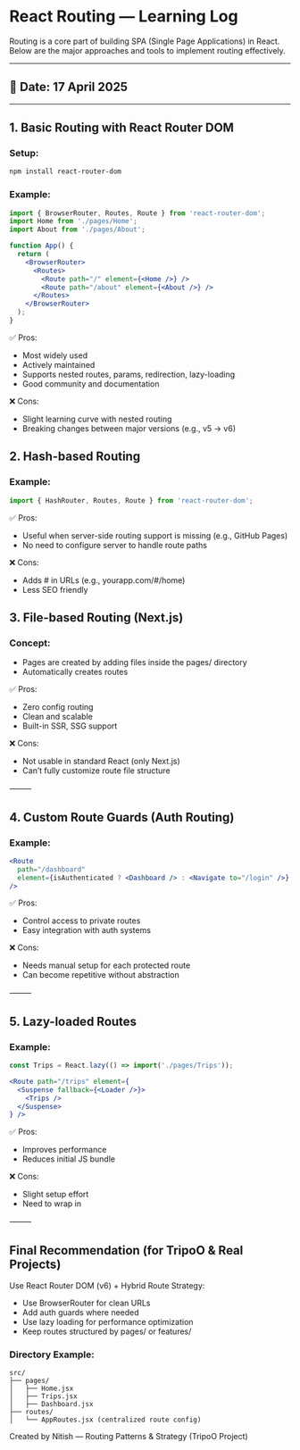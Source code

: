 # React Routing — Learning Log

Routing is a core part of building SPA (Single Page Applications) in React. Below are the major approaches and tools to implement routing effectively.

---

## 📅 Date: 17 April 2025

---

## 1. **Basic Routing with React Router DOM**

### Setup:
```bash
npm install react-router-dom
```

### Example:
```jsx
import { BrowserRouter, Routes, Route } from 'react-router-dom';
import Home from './pages/Home';
import About from './pages/About';

function App() {
  return (
    <BrowserRouter>
      <Routes>
        <Route path="/" element={<Home />} />
        <Route path="/about" element={<About />} />
      </Routes>
    </BrowserRouter>
  );
}
```

✅ Pros:
- Most widely used
- Actively maintained
- Supports nested routes, params, redirection, lazy-loading
- Good community and documentation

❌ Cons:
- Slight learning curve with nested routing
- Breaking changes between major versions (e.g., v5 → v6)

## 2. **Hash-based Routing**

### Example:
```jsx
import { HashRouter, Routes, Route } from 'react-router-dom';
```

✅ Pros:
- Useful when server-side routing support is missing (e.g., GitHub Pages)
- No need to configure server to handle route paths

❌ Cons:
- Adds # in URLs (e.g., yourapp.com/#/home)
- Less SEO friendly

## 3. **File-based Routing (Next.js)**

### Concept:
- Pages are created by adding files inside the pages/ directory
- Automatically creates routes

✅ Pros:
- Zero config routing
- Clean and scalable
- Built-in SSR, SSG support

❌ Cons:
- Not usable in standard React (only Next.js)
- Can’t fully customize route file structure

⸻

## 4. **Custom Route Guards (Auth Routing)**

### Example:
```jsx
<Route
  path="/dashboard"
  element={isAuthenticated ? <Dashboard /> : <Navigate to="/login" />}
/>
```

✅ Pros:
- Control access to private routes
- Easy integration with auth systems

❌ Cons:
- Needs manual setup for each protected route
- Can become repetitive without abstraction

⸻

## 5. **Lazy-loaded Routes**

### Example:
```jsx
const Trips = React.lazy(() => import('./pages/Trips'));

<Route path="/trips" element={
  <Suspense fallback={<Loader />}>
    <Trips />
  </Suspense>
} />
```

✅ Pros:
- Improves performance
- Reduces initial JS bundle

❌ Cons:
- Slight setup effort
- Need to wrap in <Suspense>

⸻

## Final Recommendation (for TripoO & Real Projects)

Use React Router DOM (v6) + Hybrid Route Strategy:

- Use BrowserRouter for clean URLs
- Add auth guards where needed
- Use lazy loading for performance optimization
- Keep routes structured by pages/ or features/

### Directory Example:
```
src/
├── pages/
│   ├── Home.jsx
│   ├── Trips.jsx
│   ├── Dashboard.jsx
├── routes/
│   └── AppRoutes.jsx (centralized route config)
```

Created by Nitish — Routing Patterns & Strategy (TripoO Project)